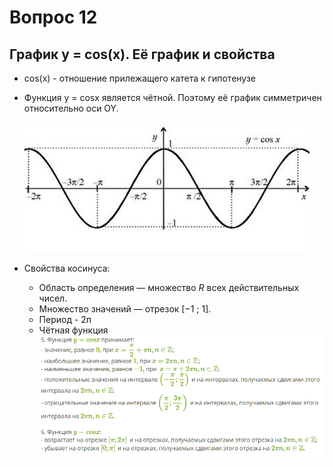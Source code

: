 # Вопрос 12

## График y = cos(x). Её график и свойства

- cos(x) - отношение прилежащего катета к гипотенузе

- Функция y = cosx является чётной. Поэтому её график симметричен относительно оси OY.

    ![Косинус](./Картинки/Вопрос_12/Косинус.jpg)

- Свойства косинуса: 
    * Область определения — множество *R* всех действительных чисел. 
    * Множество значений — отрезок [−1 ; 1]. 
    * Период - 2п
    * Чётная функция
    ![Остальные-свойства](./Картинки/Вопрос_12/Свойства.png)

